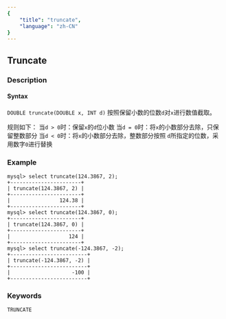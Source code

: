 ```yaml
---
{
    "title": "truncate",
    "language": "zh-CN"
}
---
```


<!-- 
Licensed to the Apache Software Foundation (ASF) under one
or more contributor license agreements.  See the NOTICE file
distributed with this work for additional information
regarding copyright ownership.  The ASF licenses this file
to you under the Apache License, Version 2.0 (the
"License"); you may not use this file except in compliance
with the License.  You may obtain a copy of the License at
  http://www.apache.org/licenses/LICENSE-2.0
Unless required by applicable law or agreed to in writing,
software distributed under the License is distributed on an
"AS IS" BASIS, WITHOUT WARRANTIES OR CONDITIONS OF ANY
KIND, either express or implied.  See the License for the
specific language governing permissions and limitations
under the License.
-->

## Truncate

### Description
#### Syntax

`DOUBLE truncate(DOUBLE x, INT d)`
按照保留小数的位数`d`对`x`进行数值截取。

规则如下：
当`d > 0`时：保留`x`的`d`位小数
当`d = 0`时：将`x`的小数部分去除，只保留整数部分
当`d < 0`时：将`x`的小数部分去除，整数部分按照 `d`所指定的位数，采用数字`0`进行替换

### Example

```
mysql> select truncate(124.3867, 2);
+-----------------------+
| truncate(124.3867, 2) |
+-----------------------+
|                124.38 |
+-----------------------+
mysql> select truncate(124.3867, 0);
+-----------------------+
| truncate(124.3867, 0) |
+-----------------------+
|                   124 |
+-----------------------+
mysql> select truncate(-124.3867, -2);
+-------------------------+
| truncate(-124.3867, -2) |
+-------------------------+
|                    -100 |
+-------------------------+
```

### Keywords
	TRUNCATE
